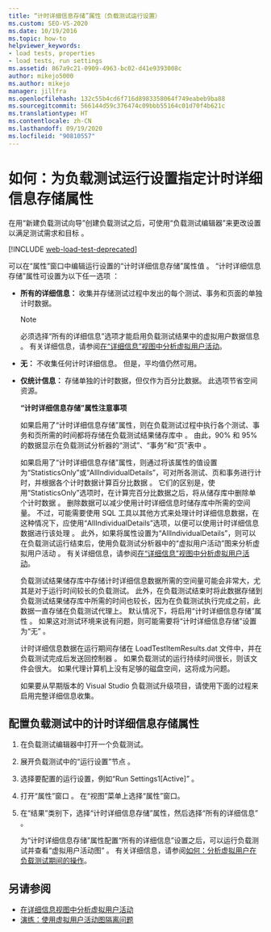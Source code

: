 ```yaml
---
title: “计时详细信息存储”属性（负载测试运行设置）
ms.custom: SEO-VS-2020
ms.date: 10/19/2016
ms.topic: how-to
helpviewer_keywords:
- load tests, properties
- load tests, run settings
ms.assetid: 867a9c21-0909-4963-bc02-d41e9393008c
author: mikejo5000
ms.author: mikejo
manager: jillfra
ms.openlocfilehash: 132c55b4cd6f716d8983358064f749eabeb9ba88
ms.sourcegitcommit: 566144d59c376474c09bbb55164c01d70f4b621c
ms.translationtype: HT
ms.contentlocale: zh-CN
ms.lasthandoff: 09/19/2020
ms.locfileid: "90810557"
---
```

# <a name="how-to-specify-the-timing-details-storage-property-for-a-load-test-run-setting"></a>如何：为负载测试运行设置指定计时详细信息存储属性

在用“新建负载测试向导”创建负载测试之后，可使用“负载测试编辑器”来更改设置以满足测试需求和目标   。

[!INCLUDE [web-load-test-deprecated](includes/web-load-test-deprecated.md)]

可以在“属性”窗口中编辑运行设置的“计时详细信息存储”属性值   。 “计时详细信息存储”属性可设置为以下任一选项  ：

- **所有的详细信息：** 收集并存储测试过程中发出的每个测试、事务和页面的单独计时数据。

  > [!NOTE]
  > 必须选择“所有的详细信息”选项才能启用负载测试结果中的虚拟用户数据信息  。 有关详细信息，请参阅[在“详细信息”视图中分析虚拟用户活动](../test/analyze-load-test-virtual-user-activity-in-the-details-view.md)。

- **无：** 不收集任何计时详细信息。 但是，平均值仍然可用。

- **仅统计信息：** 存储单独的计时数据，但仅作为百分比数据。 此选项节省空间资源。

  **“计时详细信息存储”属性注意事项**

  如果启用了“计时详细信息存储”属性，则在负载测试过程中执行各个测试、事务和页所需的时间都将存储在负载测试结果储存库中  。 由此，90% 和 95% 的数据显示在负载测试分析器的“测试”、“事务”和“页”表中     。

  如果启用了“计时详细信息存储”属性，则通过将该属性的值设置为“StatisticsOnly”或“AllIndividualDetails”，可对所各测试、页和事务进行计时，并根据各个计时数据计算百分比数据    。 它们的区别是，使用“StatisticsOnly”选项时，在计算完百分比数据之后，将从储存库中删除单个计时数据  。 删除数据可以减少使用计时详细信息时储存库中所需的空间量。 不过，可能需要使用 SQL 工具以其他方式来处理计时详细信息数据，在这种情况下，应使用“AllIndividualDetails”选项，以便可以使用计时详细信息数据进行该处理  。 此外，如果将属性设置为“AllIndividualDetails”，则可以在负载测试运行结束后，使用负载测试分析器中的“虚拟用户活动”图来分析虚拟用户活动    。 有关详细信息，请参阅[在“详细信息”视图中分析虚拟用户活动](../test/analyze-load-test-virtual-user-activity-in-the-details-view.md)。

  负载测试结果储存库中存储计时详细信息数据所需的空间量可能会非常大，尤其是对于运行时间较长的负载测试。 此外，在负载测试结束时将此数据存储到负载测试结果储存库中所需的时间也较长，因为在负载测试执行完成之前，此数据一直存储在负载测试代理上。 默认情况下，将启用“计时详细信息存储”属性  。 如果这对测试环境来说有问题，则可能需要将“计时详细信息存储”设置为“无”   。

  计时详细信息数据在运行期间存储在 LoadTestItemResults.dat 文件中，并在负载测试完成后发送回控制器  。 如果负载测试的运行持续时间很长，则该文件会很大。 如果代理计算机上没有足够的磁盘空间，这将成为问题。

  如果要从早期版本的 Visual Studio 负载测试升级项目，请使用下面的过程来启用完整详细信息收集。

## <a name="to-configure-the-timing-details-storage-property-in-a-load-test"></a>配置负载测试中的计时详细信息存储属性

1. 在负载测试编辑器中打开一个负载测试。

2. 展开负载测试中的“运行设置”节点  。

3. 选择要配置的运行设置，例如“Run Settings1[Active]”  。

4. 打开“属性”窗口  。 在“视图”菜单上选择“属性”窗口。  

5. 在“结果”类别下，选择“计时详细信息存储”属性，然后选择“所有的详细信息”    。

     为“计时详细信息存储”属性配置“所有的详细信息”设置之后，可以运行负载测试并查看“虚拟用户活动图”    。 有关详细信息，请参阅[如何：分析虚拟用户在负载测试期间的操作](../test/how-to-analyze-virtual-user-activity-during-a-load-test.md)。

## <a name="see-also"></a>另请参阅

- [在详细信息视图中分析虚拟用户活动](../test/analyze-load-test-virtual-user-activity-in-the-details-view.md)
- [演练：使用虚拟用户活动图隔离问题](../test/walkthrough-use-the-virtual-user-activity-chart-to-isolate-issues.md)
